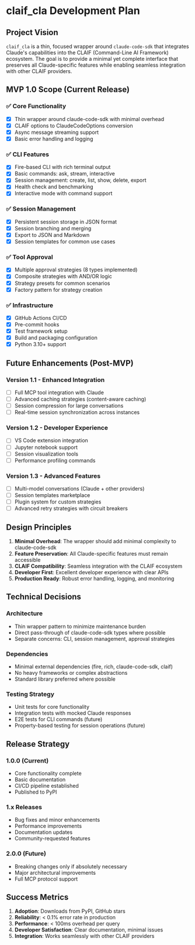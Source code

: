 # claif_cla Development Plan

## Project Vision

`claif_cla` is a thin, focused wrapper around `claude-code-sdk` that integrates Claude's capabilities into the CLAIF (Command-Line AI Framework) ecosystem. The goal is to provide a minimal yet complete interface that preserves all Claude-specific features while enabling seamless integration with other CLAIF providers.

## MVP 1.0 Scope (Current Release)

### ✅ Core Functionality
- [x] Thin wrapper around claude-code-sdk with minimal overhead
- [x] CLAIF options to ClaudeCodeOptions conversion
- [x] Async message streaming support
- [x] Basic error handling and logging

### ✅ CLI Features
- [x] Fire-based CLI with rich terminal output
- [x] Basic commands: ask, stream, interactive
- [x] Session management: create, list, show, delete, export
- [x] Health check and benchmarking
- [x] Interactive mode with command support

### ✅ Session Management
- [x] Persistent session storage in JSON format
- [x] Session branching and merging
- [x] Export to JSON and Markdown
- [x] Session templates for common use cases

### ✅ Tool Approval
- [x] Multiple approval strategies (8 types implemented)
- [x] Composite strategies with AND/OR logic
- [x] Strategy presets for common scenarios
- [x] Factory pattern for strategy creation

### ✅ Infrastructure
- [x] GitHub Actions CI/CD
- [x] Pre-commit hooks
- [x] Test framework setup
- [x] Build and packaging configuration
- [x] Python 3.10+ support

## Future Enhancements (Post-MVP)

### Version 1.1 - Enhanced Integration
- [ ] Full MCP tool integration with Claude
- [ ] Advanced caching strategies (content-aware caching)
- [ ] Session compression for large conversations
- [ ] Real-time session synchronization across instances

### Version 1.2 - Developer Experience
- [ ] VS Code extension integration
- [ ] Jupyter notebook support
- [ ] Session visualization tools
- [ ] Performance profiling commands

### Version 1.3 - Advanced Features
- [ ] Multi-model conversations (Claude + other providers)
- [ ] Session templates marketplace
- [ ] Plugin system for custom strategies
- [ ] Advanced retry strategies with circuit breakers

## Design Principles

1. **Minimal Overhead**: The wrapper should add minimal complexity to claude-code-sdk
2. **Feature Preservation**: All Claude-specific features must remain accessible
3. **CLAIF Compatibility**: Seamless integration with the CLAIF ecosystem
4. **Developer First**: Excellent developer experience with clear APIs
5. **Production Ready**: Robust error handling, logging, and monitoring

## Technical Decisions

### Architecture
- Thin wrapper pattern to minimize maintenance burden
- Direct pass-through of claude-code-sdk types where possible
- Separate concerns: CLI, session management, approval strategies

### Dependencies
- Minimal external dependencies (fire, rich, claude-code-sdk, claif)
- No heavy frameworks or complex abstractions
- Standard library preferred where possible

### Testing Strategy
- Unit tests for core functionality
- Integration tests with mocked Claude responses
- E2E tests for CLI commands (future)
- Property-based testing for session operations (future)

## Release Strategy

### 1.0.0 (Current)
- Core functionality complete
- Basic documentation
- CI/CD pipeline established
- Published to PyPI

### 1.x Releases
- Bug fixes and minor enhancements
- Performance improvements
- Documentation updates
- Community-requested features

### 2.0.0 (Future)
- Breaking changes only if absolutely necessary
- Major architectural improvements
- Full MCP protocol support

## Success Metrics

1. **Adoption**: Downloads from PyPI, GitHub stars
2. **Reliability**: < 0.1% error rate in production
3. **Performance**: < 100ms overhead per query
4. **Developer Satisfaction**: Clear documentation, minimal issues
5. **Integration**: Works seamlessly with other CLAIF providers